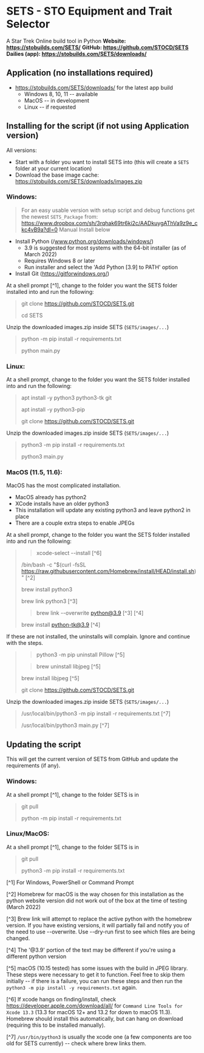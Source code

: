 # SETS - STO Equipment and Trait Selector
A Star Trek Online build tool in Python
**Website: https://stobuilds.com/SETS/**
**GitHub: https://github.com/STOCD/SETS**
**Dailies (app): https://stobuilds.com/SETS/downloads/**

## Application (no installations required)
- https://stobuilds.com/SETS/downloads/ for the latest app build
  - Windows 8, 10, 11 -- available
  - MacOS -- in development
  - Linux -- if requested
  
## Installing for the script (if not using Application version)
All versions:
- Start with a folder you want to install SETS into (this will create a `SETS` folder at your current location)
- Download the base image cache: <https://stobuilds.com/SETS/downloads/images.zip>


### Windows:
> For an easy usable version with setup script and debug functions get the newest `SETS_Package` from: https://www.dropbox.com/sh/3rqhak69tr6ki2c/AADkuygAThVa9z9e_ckc4vB9a?dl=0
> Manual Install below
- Install Python (/www.python.org/downloads/windows/)
    - 3.9 is suggested for most systems with the 64-bit installer (as of March 2022)
    - Requires Windows 8 or later
    - Run installer and select the 'Add Python [3.9] to PATH' option
- Install Git (https://gitforwindows.org/)

At a shell prompt [^1], change to the folder you want the SETS folder installed into and run the following:
> git clone https://github.com/STOCD/SETS.git
> 
> cd SETS

Unzip the downloaded images.zip inside SETS (`SETS/images/...`)

> python -m pip install -r requirements.txt
> 
> python main.py


### Linux:
At a shell prompt, change to the folder you want the SETS folder installed into and run the following:
> apt install -y python3 python3-tk git
> 
> apt install -y python3-pip
> 
> git clone https://github.com/STOCD/SETS.git

Unzip the downloaded images.zip inside SETS (`SETS/images/...`)

> python3 -m pip install -r requirements.txt
> 
> python3 main.py


### MacOS (11.5, 11.6):
MacOS has the most complicated installation.
- MacOS already has python2
- XCode installs have an older python3
- This installation will update any existing python3 and leave python2 in place
- There are a couple extra steps to enable JPEGs

At a shell prompt, change to the folder you want the SETS folder installed into and run the following:
> > xcode-select --install [^6]
>
> /bin/bash -c "$(curl -fsSL https://raw.githubusercontent.com/Homebrew/install/HEAD/install.sh)" [^2]
> 
> brew install python3
>
> brew link python3 [^3]
> 
> > brew link --overwrite python@3.9 [^3] [^4]
> 
> brew install python-tk@3.9 [^4]

If these are not installed, the uninstalls will complain.  Ignore and continue with the steps.
> > python3 -m pip uninstall Pillow [^5]
> 
> > brew uninstall libjpeg [^5]
> 
> brew install libjpeg [^5]
> 
> git clone https://github.com/STOCD/SETS.git

Unzip the downloaded images.zip inside SETS (`SETS/images/...`)

> /usr/local/bin/python3 -m pip install -r requirements.txt [^7]
> 
> /usr/local/bin/python3 main.py [^7]

## Updating the script
This will get the current version of SETS from GitHub and update the requirements (if any).
### Windows:
At a shell prompt [^1], change to the folder SETS is in
> git pull
> 
> python -m pip install -r requirements.txt

### Linux/MacOS:
At a shell prompt [^1], change to the folder SETS is in
> git pull
> 
> python3 -m pip install -r requirements.txt

[^1] For Windows, PowerShell or Command Prompt

[^2] Homebrew for macOS is the way chosen for this installation as the python website version did not work out of the box at the time of testing (March 2022)

[^3] Brew link will attempt to replace the active python with the homebrew version. If you have existing versions, it will partially fail and notify you of the need to use --overwrite.  Use --dry-run first to see which files are being changed.

[^4] The '@3.9' portion of the text may be different if you're using a different python version

[^5] macOS (10.15 tested) has some issues with the build in JPEG library.  These steps were necessary to get it to function.  Feel free to skip them initially -- if there is a failure, you can run these steps and then run the `python3 -m pip install -y requirements.txt` again.

[^6] If xcode hangs on finding/install, check <https://developer.apple.com/download/all/> for `Command Line Tools for Xcode 13.3` (13.3 for macOS 12+ and 13.2 for down to macOS 11.3).  Homebrew should install this automatically, but can hang on download (requiring this to be installed manually).

[^7] `/usr/bin/python3` is usually the xcode one (a few components are too old for SETS currently) -- check where brew links them.
